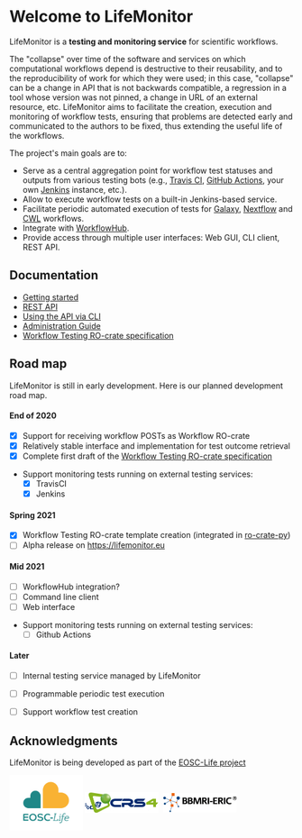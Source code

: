 # Welcome to LifeMonitor

LifeMonitor is a **testing and monitoring service** for scientific workflows.

The "collapse" over time of the software and services on which computational
workflows depend is destructive to their reusability,
and to the reproducibility of work for which they were used; in this case,
"collapse" can be a change in API that is not backwards compatible, a regression
in a tool whose version was not pinned, a change in URL of an external resource,
etc. LifeMonitor aims to facilitate the creation, execution and
monitoring of workflow tests, ensuring that problems are detected early and
communicated to the authors to be fixed, thus extending the
useful life of the workflows.

The project's main goals are to:

* Serve as a central aggregation point for workflow test statuses and outputs
  from various testing bots (e.g., [Travis CI](https://travis-ci.org/),
  [GitHub Actions](https://docs.github.com/en/actions), your own
  [Jenkins](https://www.jenkins.io/) instance, etc.).
* Allow to execute workflow tests on a built-in Jenkins-based service.
* Facilitate periodic automated execution of tests for
  [Galaxy](https://usegalaxy.org/), [Nextflow](https://www.nextflow.io/) and
  [CWL](https://www.commonwl.org/) workflows.
* Integrate with [WorkflowHub](https://about.workflowhub.eu/).
* Provide access through multiple user interfaces: Web GUI, CLI client, REST API.


## Documentation

* [Getting started](getting_started)
* [REST API](lm_api_specs)
* [Using the API via CLI](restish-cli)
* [Administration Guide](lm_admin_guide)
* [Workflow Testing RO-crate specification](workflow_testing_ro_crate)


## Road map

LifeMonitor is still in early development.  Here is our planned development road map.

#### End of 2020
- [x] Support for receiving workflow POSTs as Workflow RO-crate
- [x] Relatively stable interface and implementation for test outcome retrieval
- [x] Complete first draft of the [Workflow Testing RO-crate specification](workflow_testing_ro_crate)
- Support monitoring tests running on external testing services:
    - [x] TravisCI
    - [x] Jenkins

#### Spring 2021
  - [x] Workflow Testing RO-crate template creation (integrated in
        [ro-crate-py](https://github.com/ResearchObject/ro-crate-py))
  - [ ] Alpha release on <https://lifemonitor.eu>

#### Mid 2021
  - [ ] WorkflowHub integration?
  - [ ] Command line client
  - [ ] Web interface
  - Support monitoring tests running on external testing services:
      - [ ] Github Actions

#### Later
  - [ ] Internal testing service managed by LifeMonitor
  - [ ] Programmable periodic test execution
  - [ ] Support workflow test creation


## Acknowledgments

LifeMonitor is being developed as part of the [EOSC-Life project](https://www.eosc-life.eu/)

<img alt="EOSC-Life Logo" src="https://github.com/crs4/life_monitor/raw/master/docs/logo_EOSC-Life.png" width="130" style="vertical-align: middle" />
<img alt="CRS4 Logo" src="https://github.com/crs4/life_monitor/raw/master/docs/logo_crs4-transparent.png" width="130" style="vertical-align: middle" />
<img alt="BBMRI-ERIC Logo" src="https://github.com/crs4/life_monitor/raw/master/docs/logo_bbmri-eric.png" width="130" style="vertical-align: middle; margin-left: 5px" />
